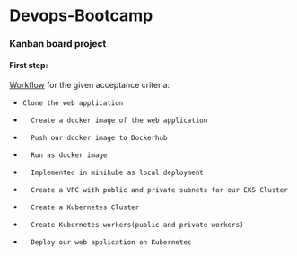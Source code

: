 # Devops-Bootcamp
### Kanban board project

#### First step: 
[Workflow](https://trello.com/invite/b/vmpwrOsd/be1bd1241d712b3a96839d2e7ef353c2/devops) for the given acceptance criteria:
*     Clone the web application 
* 		Create a docker image of the web application
* 		Push our docker image to Dockerhub
* 		Run as docker image
* 		Implemented in minikube as local deployment
* 		Create a VPC with public and private subnets for our EKS Cluster
* 		Create a Kubernetes Cluster
* 		Create Kubernetes workers(public and private workers)
* 		Deploy our web application on Kubernetes



     
